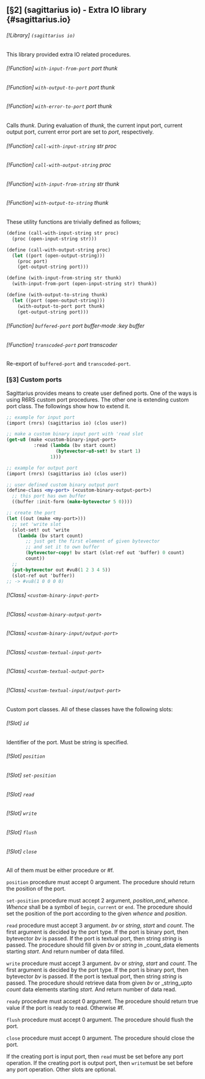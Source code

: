 [§2] (sagittarius io) - Extra IO library {#sagittarius.io}
-------------

###### [!Library] `(sagittarius io)` 

This library provided extra IO related procedures.

###### [!Function] `with-input-from-port`  _port_ _thunk_
###### [!Function] `with-output-to-port`  _port_ _thunk_
###### [!Function] `with-error-to-port`  _port_ _thunk_

Calls _thunk_. During evaluation of _thunk_, the current input
port, current output port, current error port are set to _port_,
respectively.


###### [!Function] `call-with-input-string`  _str_ _proc_
###### [!Function] `call-with-output-string`  _proc_
###### [!Function] `with-input-from-string`  _str_ _thunk_
###### [!Function] `with-output-to-string`  _thunk_

These utility functions are trivially defined as follows;

``````````scheme
(define (call-with-input-string str proc)
  (proc (open-input-string str)))

(define (call-with-output-string proc)
  (let ((port (open-output-string)))
    (proc port)
    (get-output-string port)))

(define (with-input-from-string str thunk)
  (with-input-from-port (open-input-string str) thunk))

(define (with-output-to-string thunk)
  (let ((port (open-output-string)))
    (with-output-to-port port thunk)
    (get-output-string port)))
``````````



###### [!Function] `buffered-port`  _port_ _buffer-mode_ _:key_ _buffer_
###### [!Function] `transcoded-port`  _port_ _transcoder_

Re-export of `buffered-port` and `transcoded-port`.

### [§3] Custom ports

Sagittarius provides means to create user defined ports. One of the ways
is using R6RS custom port procedures. The other one is extending custom
port class. The followings show how to extend it.

``````````scheme
;; example for input port
(import (rnrs) (sagittarius io) (clos user))

;; make a custom binary input port with 'read slot
(get-u8 (make <custom-binary-input-port>
          :read (lambda (bv start count)
                  (bytevector-u8-set! bv start 1)
                1)))
``````````

``````````scheme
;; example for output port
(import (rnrs) (sagittarius io) (clos user))

;; user defined custom binary output port
(define-class <my-port> (<custom-binary-output-port>) 
  ;; this port has own buffer 
  ((buffer :init-form (make-bytevector 5 0))))

;; create the port
(let ((out (make <my-port>)))
  ;; set 'write slot
  (slot-set! out 'write
    (lambda (bv start count)
       ;; just get the first element of given bytevector
       ;; and set it to own buffer
       (bytevector-copy! bv start (slot-ref out 'buffer) 0 count)
       count))
  ;; 
  (put-bytevector out #vu8(1 2 3 4 5))
  (slot-ref out 'buffer))
;; -> #vu8(1 0 0 0 0)
``````````

###### [!Class] `<custom-binary-input-port>` 
###### [!Class] `<custom-binary-output-port>` 
###### [!Class] `<custom-binary-input/output-port>` 
###### [!Class] `<custom-textual-input-port>` 
###### [!Class] `<custom-textual-output-port>` 
###### [!Class] `<custom-textual-input/output-port>` 

Custom port classes. All of these classes have the following slots:

###### [!Slot] `id` 

Identifier of the port. Must be string is specified.

###### [!Slot] `position` 
###### [!Slot] `set-position` 
###### [!Slot] `read` 
###### [!Slot] `write` 
###### [!Slot] `flush` 
###### [!Slot] `close` 

All of them must be either procedure or #f.

`position` procedure must accept 0 argument. The procedure should
return the position of the port.

`set-position` procedure must accept 2 argument, _position_and_whence_. _Whence_ shall be a symbol of `begin`, 
`current` or `end`. The procedure should set the position
of the port according to the given _whence_ and _position_.

`read` procedure must accept 3 argument. _bv_ or _string_,
_start_ and _count_. The first argument is decided by the port
type. If the port is binary port, then bytevector _bv_ is passed.
If the port is textual port, then string _string_ is passed.
The procedure should fill given _bv_ or _string_ in _count_data elements starting _start_. And return number of data filled.

`write` procedure must accept 3 argument. _bv_ or _string_,
_start_ and _count_. The first argument is decided by the port
type. If the port is binary port, then bytevector _bv_ is passed.
If the port is textual port, then string _string_ is passed.
The procedure should retrieve data from  given _bv_ or _string_upto _count_ data elements starting _start_. And return number
of data read.

`ready` procedure must accept 0 argument. The procedure should
return true value if the port is ready to read. Otherwise #f.

`flush` procedure must accept 0 argument. The procedure should
flush the port.

`close` procedure must accept 0 argument. The procedure should
close the port.

If the creating port is input port, then `read` must be set before
any port operation. If the creating port is output port, then `write`must be set before any port operation. Other slots are optional.




